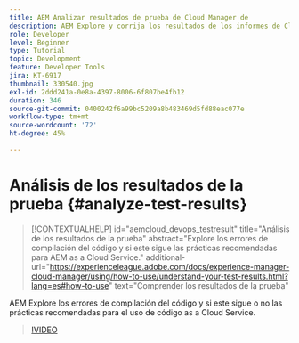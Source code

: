```yaml
---
title: AEM Analizar resultados de prueba de Cloud Manager de
description: AEM Explore y corrija los resultados de los informes de Cloud Manager de la aplicación de informes de la plataforma de administración de la nube de
role: Developer
level: Beginner
type: Tutorial
topic: Development
feature: Developer Tools
jira: KT-6917
thumbnail: 330540.jpg
exl-id: 2ddd241a-0e8a-4397-8006-6f807be4fb12
duration: 346
source-git-commit: 0400242f6a99bc5209a8b483469d5fd88eac077e
workflow-type: tm+mt
source-wordcount: '72'
ht-degree: 45%

---
```


# Análisis de los resultados de la prueba {#analyze-test-results}

>[!CONTEXTUALHELP]
>id="aemcloud_devops_testresult"
>title="Análisis de los resultados de la prueba"
>abstract="Explore los errores de compilación del código y si este sigue las prácticas recomendadas para AEM as a Cloud Service."
>additional-url="https://experienceleague.adobe.com/docs/experience-manager-cloud-manager/using/how-to-use/understand-your-test-results.html?lang=es#how-to-use" text="Comprender los resultados de la prueba"

AEM Explore los errores de compilación del código y si este sigue o no las prácticas recomendadas para el uso de código as a Cloud Service.

>[!VIDEO](https://video.tv.adobe.com/v/330540?quality=12&learn=on)
